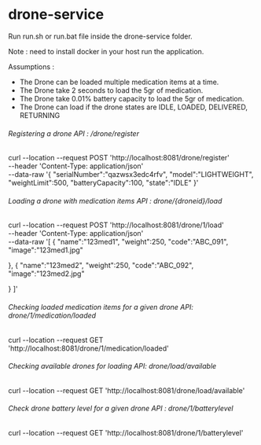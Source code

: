 # drone-service
Run run.sh or run.bat file inside the drone-service folder.

Note : need to install docker in your host run the application. 

Assumptions : 
- The Drone can be loaded multiple medication items at a time.
- The Drone take 2 seconds to load the 5gr of medication.
- The Drone take 0.01% battery capacity to load the 5gr of medication.
- The Drone can load if the drone states are IDLE, LOADED, DELIVERED, RETURNING

######  Registering a drone API : /drone/register

curl --location --request POST 'http://localhost:8081/drone/register' \
--header 'Content-Type: application/json' \
--data-raw '{
    "serialNumber":"qazwsx3edc4rfv",
    "model":"LIGHTWEIGHT",
    "weightLimit":500,
    "batteryCapacity":100,
    "state":"IDLE"
}'

######  Loading a drone with medication items API : drone/{droneid}/load

curl --location --request POST 'http://localhost:8081/drone/1/load' \
--header 'Content-Type: application/json' \
--data-raw '[
    {
    "name":"123med1",
    "weight":250,
    "code":"ABC_091",
    "image":"123med1.jpg"

},
{
    "name":"123med2",
    "weight":250,
    "code":"ABC_092",
    "image":"123med2.jpg"

}
]'

######  Checking loaded medication items for a given drone API: drone/1/medication/loaded

curl --location --request GET 'http://localhost:8081/drone/1/medication/loaded'

######  Checking available drones for loading API: drone/load/available

curl --location --request GET 'http://localhost:8081/drone/load/available'

######  Check drone battery level for a given drone API : drone/1/batterylevel

curl --location --request GET 'http://localhost:8081/drone/1/batterylevel'
